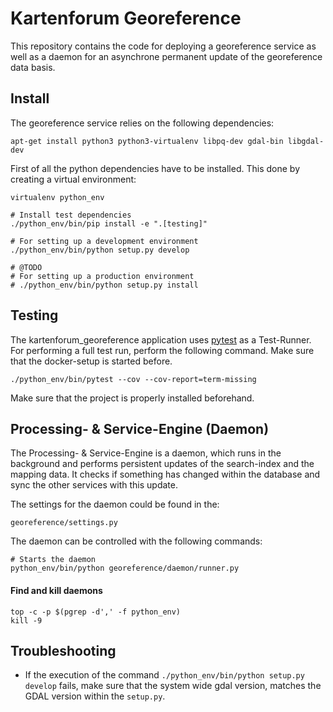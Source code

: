 # Kartenforum Georeference

This repository contains the code for deploying a georeference service as well as a daemon for an asynchrone permanent update of the georeference data basis.

## Install

The georeference service relies on the following dependencies:

```
apt-get install python3 python3-virtualenv libpq-dev gdal-bin libgdal-dev
```

First of all the python dependencies have to be installed. This done by creating a virtual environment:

```
virtualenv python_env

# Install test dependencies
./python_env/bin/pip install -e ".[testing]"

# For setting up a development environment
./python_env/bin/python setup.py develop

# @TODO
# For setting up a production environment
# ./python_env/bin/python setup.py install
```

## Testing

The kartenforum_georeference application uses [pytest](https://docs.pytest.org/en/6.2.x/) as a Test-Runner. For performing a full test run, perform the following command. Make sure that the docker-setup is started before.

```
./python_env/bin/pytest --cov --cov-report=term-missing
```

Make sure that the project is properly installed beforehand.

## Processing- & Service-Engine (Daemon)

The Processing- & Service-Engine is a daemon, which runs in the background and performs persistent updates of the search-index and the mapping data. It checks if something has changed
within the database and sync the other services with this update.

The settings for the daemon could be found in the:

```
georeference/settings.py
```

The daemon can be controlled with the following commands:

```
# Starts the daemon
python_env/bin/python georeference/daemon/runner.py
```

#### Find and kill daemons

```
top -c -p $(pgrep -d',' -f python_env)
kill -9
```
	
## Troubleshooting

* If the execution of the command `./python_env/bin/python setup.py develop` fails, make sure that the system wide gdal version, matches the GDAL version within the `setup.py`. 